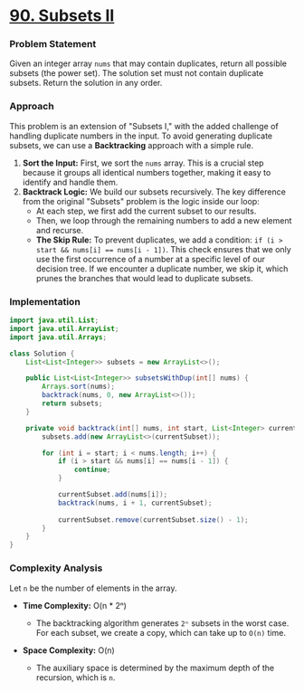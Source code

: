 # <a href="https://leetcode.com/problems/subsets-ii/" target="_blank">90. Subsets II</a>

### Problem Statement
Given an integer array `nums` that may contain duplicates, return all possible subsets (the power set). The solution set must not contain duplicate subsets. Return the solution in any order.

### Approach
This problem is an extension of "Subsets I," with the added challenge of handling duplicate numbers in the input. To avoid generating duplicate subsets, we can use a **Backtracking** approach with a simple rule.

1.  **Sort the Input:** First, we sort the `nums` array. This is a crucial step because it groups all identical numbers together, making it easy to identify and handle them.
2.  **Backtrack Logic:** We build our subsets recursively. The key difference from the original "Subsets" problem is the logic inside our loop:
    -   At each step, we first add the current subset to our results.
    -   Then, we loop through the remaining numbers to add a new element and recurse.
    -   **The Skip Rule:** To prevent duplicates, we add a condition: `if (i > start && nums[i] == nums[i - 1])`. This check ensures that we only use the first occurrence of a number at a specific level of our decision tree. If we encounter a duplicate number, we skip it, which prunes the branches that would lead to duplicate subsets.

### Implementation
```java
import java.util.List;
import java.util.ArrayList;
import java.util.Arrays;

class Solution {
    List<List<Integer>> subsets = new ArrayList<>();

    public List<List<Integer>> subsetsWithDup(int[] nums) {
        Arrays.sort(nums);
        backtrack(nums, 0, new ArrayList<>());
        return subsets;
    }

    private void backtrack(int[] nums, int start, List<Integer> currentSubset) {
        subsets.add(new ArrayList<>(currentSubset));

        for (int i = start; i < nums.length; i++) {
            if (i > start && nums[i] == nums[i - 1]) {
                continue;
            }

            currentSubset.add(nums[i]);
            backtrack(nums, i + 1, currentSubset);
            
            currentSubset.remove(currentSubset.size() - 1);
        }
    }
}
``` 

### Complexity Analysis
Let `n` be the number of elements in the array.

-   **Time Complexity:** O(n * 2ⁿ)
    -   The backtracking algorithm generates `2ⁿ` subsets in the worst case. For each subset, we create a copy, which can take up to `O(n)` time.

-   **Space Complexity:** O(n)
    -   The auxiliary space is determined by the maximum depth of the recursion, which is `n`.
